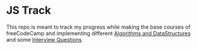 <h1>JS Track</h1>
<p>This repo is meant to track my progress while making the base courses of freeCodeCamp and implementing different <a href="https://www.freecodecamp.org/learn/javascript-algorithms-and-data-structures/#basic-javascript">Algorithms and DataStructures</a> and 
some <a href="https://www.freecodecamp.org/learn/coding-interview-prep/">Interview Questions</a></p>
